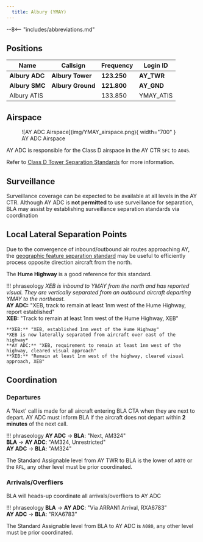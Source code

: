 ```yaml
---
  title: Albury (YMAY)
---
```


--8<-- "includes/abbreviations.md"

## Positions
| Name | Callsign | Frequency | Login ID |
| ---- | -------- | --------- | ---------------- |
| **Albury ADC** | **Albury Tower** | **123.250** | **AY_TWR** |
| **Albury SMC** | **Albury Ground** | **121.800** | **AY_GND** |
| Albury ATIS |  | 133.850 | YMAY_ATIS |

## Airspace
<figure markdown>
![AY ADC Airspace](img/YMAY_airspace.png){ width="700" }
  <figcaption>AY ADC Airspace</figcaption>
</figure>

AY ADC is responsible for the Class D airspace in the AY CTR `SFC` to `A045`.

Refer to [Class D Tower Separation Standards](../../../separation-standards/classd) for more information.

## Surveillance
Surveillance coverage can be expected to be available at all levels in the AY CTR. Although AY ADC is **not permitted** to use surveillance for separation, BLA may assist by establishing surveillance separation standards via coordination

## Local Lateral Separation Points
Due to the convergence of inbound/outbound air routes approaching AY, the [geographic feature separation standard](../../separation-standards/visual.md#geographic-features) may be useful to efficiently process opposite direction aircraft from the north.

The **Hume Highway** is a good reference for this standard.

!!! phraseology
    *XEB is inbound to YMAY from the north and has reported visual. They are vertically separated from an outbound aircraft departing YMAY to the northeast.*  
    **AY ADC:** "XEB, track to remain at least 1nm west of the Hume Highway, report established"  
    **XEB:** "Track to remain at least 1nm west of the Hume Highway, XEB"  

    **XEB:** "XEB, established 1nm west of the Hume Highway"  
    *XEB is now laterally separated from aircraft over east of the highway*  
    **AY ADC:** "XEB, requirement to remain at least 1nm west of the highway, cleared visual approach"  
    **XEB:** "Remain at least 1nm west of the highway, cleared visual approach, XEB"

## Coordination
### Departures
A 'Next' call is made for all aircraft entering BLA CTA when they are next to depart. AY ADC must inform BLA if the aircraft does not depart within **2 minutes** of the next call.

!!! phraseology
    <span class="hotline">**AY ADC** -> **BLA**</span>: "Next, AM324"  
    <span class="hotline">**BLA** -> **AY ADC**</span>: "AM324, Unrestricted"  
    <span class="hotline">**AY ADC** -> **BLA**</span>: "AM324"

The Standard Assignable level from AY TWR to BLA is the lower of `A070` or the `RFL`, any other level must be prior coordinated.

### Arrivals/Overfliers
BLA will heads-up coordinate all arrivals/overfliers to AY ADC

!!! phraseology
    <span class="hotline">**BLA** -> **AY ADC**</span>: "Via ARRAN1 Arrival, RXA6783”  
    <span class="hotline">**AY ADC** -> **BLA**</span>: "RXA6783"  

The Standard Assignable level from BLA to AY ADC is `A080`, any other level must be prior coordinated.